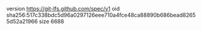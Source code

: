 version https://git-lfs.github.com/spec/v1
oid sha256:517c338bdc5d96a0297126eee710a4fce48ca88890b686bead82655d52a21966
size 6688
